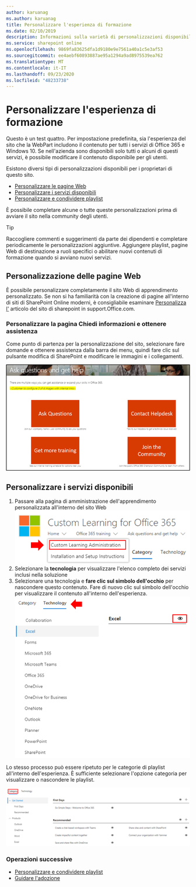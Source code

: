 ```yaml
---
author: karuanag
ms.author: karuanag
title: Personalizzare l'esperienza di formazione
ms.date: 02/10/2019
description: Informazioni sulla varietà di personalizzazioni disponibili con l'apprendimento personalizzato per Office 365
ms.service: sharepoint online
ms.openlocfilehash: 9869fa83625dfa1d9180e9e7561a40a1c5e3af53
ms.sourcegitcommit: ee4aebf60893887ae95a1294a9ad8975539ea762
ms.translationtype: MT
ms.contentlocale: it-IT
ms.lasthandoff: 09/23/2020
ms.locfileid: "48233738"
---
```

# <a name="customize-the-training-experience"></a>Personalizzare l'esperienza di formazione

Questo è un test quattro. Per impostazione predefinita, sia l'esperienza del sito che la WebPart includono il contenuto per tutti i servizi di Office 365 e Windows 10.  Se nell'azienda sono disponibili solo tutti o alcuni di questi servizi, è possibile modificare il contenuto disponibile per gli utenti.  

Esistono diversi tipi di personalizzazioni disponibili per i proprietari di questo sito. 

- [Personalizzare le pagine Web](#customizing-web-pages)
- [Personalizzare i servizi disponibili](#customize-available-services)
- [Personalizzare e condividere playlist](customplaylist.md)

È possibile completare alcune o tutte queste personalizzazioni prima di avviare il sito nella community degli utenti.  

> [!TIP]
> Raccogliere commenti e suggerimenti da parte dei dipendenti e completare periodicamente le personalizzazioni aggiuntive.  Aggiungere playlist, pagine Web di destinazione a ruoli specifici o abilitare nuovi contenuti di formazione quando si avviano nuovi servizi. 

## <a name="customizing-web-pages"></a>Personalizzazione delle pagine Web

È possibile personalizzare completamente il sito Web di apprendimento personalizzato. Se non si ha familiarità con la creazione di pagine all'interno di siti di SharePoint Online moderni, è consigliabile esaminare [Personalizza l'](https://support.office.com/article/customize-your-sharepoint-site-320b43e5-b047-4fda-8381-f61e8ac7f59b) articolo del sito di sharepoint in support.Office.com. 

### <a name="customize-the-ask-questions-and-get-help-page"></a>Personalizzare la pagina **Chiedi informazioni e ottenere assistenza**

Come punto di partenza per la personalizzazione del sito, selezionare fare domande e ottenere assistenza dalla barra dei menu, quindi fare clic sul pulsante modifica di SharePoint e modificare le immagini e i collegamenti. 

![custom_ask.png](media/custom_ask.png)

## <a name="customize-available-services"></a>Personalizzare i servizi disponibili

1.  Passare alla pagina di amministrazione dell'apprendimento personalizzata all'interno del sito Web ![custom_admin.png](media/custom_admin.png)
1. Selezionare la **tecnologia** per visualizzare l'elenco completo dei servizi inclusi nella soluzione
1. Selezionare una tecnologia e **fare clic sul simbolo dell'occhio** per nascondere questo contenuto.  Fare di nuovo clic sul simbolo dell'occhio per visualizzare il contenuto all'interno dell'esperienza. 
![personalizzato](media/custom_techlist.png)

Lo stesso processo può essere ripetuto per le categorie di playlist all'interno dell'esperienza.  È sufficiente selezionare l'opzione categoria per visualizzare o nascondere le playlist. 

![custom_cat.png](media/custom_cat.png)

### <a name="next-steps"></a>Operazioni successive

- [Personalizzare e condividere playlist](customplaylist.md)
- [Guidare l'adozione](driveadoption.md) 